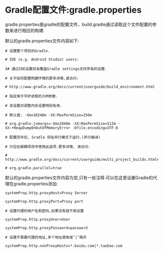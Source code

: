 # Gradle配置文件:gradle.properties

gradle.properties是gradle的配置文件，build.gradle通过读取这个文件配置的参数来进行相应的构建.

默认的gradle.properties文件内容如下:

```
# 设置整个项目的Gradle.

# IDE (e.g. Android Studio) users:

4# 通过IDE设置将会覆盖Gradle settings文件所有的设置.

# 关于如何配置构建环境的更多详情,请访问:

# http://www.gradle.org/docs/current/userguide/build_environment.html

# 指定用于守护进程的JVM参数.

# 该设置对调整内存设置特别有用.

# 默认值: -Xmx10248m -XX:MaxPermSize=256m

# org.gradle.jvmargs=-Xmx2048m -XX:MaxPermSize=512m -XX:+HeapDumpOnOutOfMemoryError -Dfile.encoding=UTF-8

# 配置完毕后, Gradle 将在并行模式下运行.(并行编译)

# 只应在解耦项目中使用此选项.更多详情, 请访问:

# http://www.gradle.org/docs/current/userguide/multi_project_builds.html#sec:decoupled_projects

# org.gradle.parallel=true

```

默认的gradle.properties文件内容为空,只有一些注释.可以在这里设置Gradle的代理在gradle.properties添加:

```
systemProp.http.proxyHost=Proxy Server

systemProp.http.proxyPort=Proxy port

# 设置代理的用户名和密码,如果没有就不用设置

systemProp.http.proxyUser=User

systemProp.http.proxyPassword=password

# 设置不需要代理的地址,多个地址使用或‘|’隔开

systemProp.http.nonProxyHosts=*.baidu.com|*.taobao.com

```